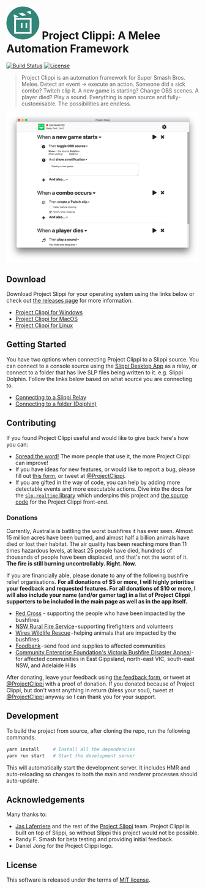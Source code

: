 <img src="build/icon.png" alt="Project Clippi Logo" width="86" height="86"> Project Clippi: A Melee Automation Framework
======================================

[![Build Status](https://github.com/vinceau/project-clippi/workflows/build/badge.svg)](https://github.com/vinceau/project-clippi/actions?workflow=build)
[![License](https://img.shields.io/badge/license-MIT-brightgreen)](https://github.com/vinceau/project-clippi/blob/master/LICENSE)


> Project Clippi is an automation framework for Super Smash Bros. Melee. Detect an event → execute an action. Someone did a sick combo? Twitch clip it. A new game is starting? Change OBS scenes. A player died? Play a sound. Everything is open source and fully-customisable. The possibilities are endless.

![Project Clippi screenshot](/docs/images/screenshot.png)

## Download

Download Project Slippi for your operating system using the links below or check out [the releases page](https://github.com/vinceau/project-clippi/releases) for more information.

* [Project Clippi for Windows](https://github.com/vinceau/project-clippi/releases/download/v1.0.0/Project-Clippi-1.0.0.exe)
* [Project Clippi for MacOS](https://github.com/vinceau/project-clippi/releases/download/v1.0.0/Project-Clippi-1.0.0-mac.zip)
* [Project Clippi for Linux](https://github.com/vinceau/project-clippi/releases/download/v1.0.0/Project-Clippi-1.0.0.AppImage)

## Getting Started

You have two options when connecting Project Clippi to a Slippi source. You can connect to a console source using the [Slippi Desktop App](https://github.com/project-slippi/slippi-desktop-app/) as a relay, or connect to a folder that has live SLP files being written to it. e.g. Slippi Dolphin. Follow the links below based on what source you are connecting to.

* [Connecting to a Slippi Relay](docs/connect_to_relay/README.md)
* [Connecting to a folder (Dolphin)](docs/connect_to_folder/README.md)

## Contributing

If you found Project Clippi useful and would like to give back here's how you can:

* [Spread the word!](https://twitter.com/intent/retweet?tweet_id=1215995909915336705) The more people that use it, the more Project Clippi can improve!
* If you have ideas for new features, or would like to report a bug, please fill out [this form](https://docs.google.com/forms/d/e/1FAIpQLSeWs4AVx64Nr-B7PU86CAYYl7fe68AWmXLOtuWVefr2IFCZ3A/viewform), or tweet at [@ProjectClippi](https://twitter.com/ProjectClippi).
* If you are gifted in the way of code, you can help by adding more detectable events and more executable actions. Dive into the docs for the [`slp-realtime` library](https://github.com/vinceau/slp-realtime) which underpins this project and [the source code](https://github.com/vinceau/project-clippi) for the Project Clippi front-end.

### Donations

Currently, Australia is battling the worst bushfires it has ever seen. Almost 15 million acres have been burned, and almost half a billion animals have died or lost their habitat. The air quality has been reaching more than 11 times hazardous levels, at least 25 people have died, hundreds of thousands of people have been displaced, and that's not the worst of it. **The fire is still burning uncontrollably. Right. Now.**

If you are financially able, please donate to any of the following bushfire relief organisations. **For all donations of $5 or more, I will highly prioritise your feedback and requested features. For all donations of $10 or more, I will also include your name (and/or gamer tag) in a list of Project Clippi supporters to be included in the main page as well as in the app itself.**

* [Red Cross](https://fundraise.redcross.org.au/drr) - supporting the people who have been impacted by the bushfires
* [NSW Rural Fire Service](https://www.rfs.nsw.gov.au/volunteer/support-your-local-brigade) - supporting firefighters and volunteers
* [Wires Wildlife Rescue](https://www.wires.org.au/donate/online) - helping animals that are impacted by the bushfires
* [Foodbank](https://www.foodbank.org.au/support-us/make-a-donation/donate-funds/?state=au) - send food and supplies to affected communities
* [Community Enterprise Foundation's Victoria Bushfire Disaster Appeal](https://www.communityenterprisefoundation.com.au/make-a-donation/bushfire-disaster-appeal/) - for affected communities in East Gippsland, north-east VIC, south-east NSW, and Adelaide Hills

After donating, leave your feedback using [the feedback form](https://docs.google.com/forms/d/e/1FAIpQLSeWs4AVx64Nr-B7PU86CAYYl7fe68AWmXLOtuWVefr2IFCZ3A/viewform), or tweet at [@ProjectClippi](https://twitter.com/ProjectClippi) with a proof of donation. If you donated because of Project Clippi, but don't want anything in return (bless your soul), tweet at [@ProjectClippi](https://twitter.com/ProjectClippi) anyway so I can thank you for your support.


## Development

To build the project from source, after cloning the repo, run the following commands.

```bash
yarn install     # Install all the dependencies
yarn run start   # Start the development server
```

This will automatically start the development server. It includes HMR and
auto-reloading so changes to both the main and renderer processes should
auto-update.


## Acknowledgements

Many thanks to:

* [Jas Laferriere](https://github.com/JLaferri) and the rest of the [Project Slippi](https://github.com/project-slippi) team. Project Clippi is built on top of Slippi, so without Slippi this project would not be possible.
* Randy F. Smash for beta testing and providing initial feedback.
* Daniel Jong for the Project Clippi logo.


## License

This software is released under the terms of [MIT license](LICENSE).
